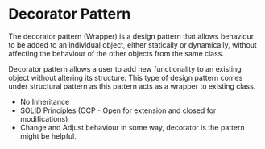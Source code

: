 # Decorator Pattern

The decorator pattern (Wrapper) is a design pattern that allows behaviour to be added to an individual object, either statically or dynamically, without affecting the behaviour of the other objects from the same class.

Decorator pattern allows a user to add new functionality to an existing object without altering its structure. This type of design pattern comes under structural pattern as this pattern acts as a wrapper to existing class.

- No Inheritance
- SOLID Principles (OCP - Open for extension and closed for modifications)
- Change and Adjust behaviour in some way, decorator is the pattern might be helpful.
